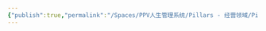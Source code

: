```yaml
---
{"publish":true,"permalink":"/Spaces/PPV人生管理系统/Pillars - 经营领域/Pillars - 人生经营领域/运动/增肌减脂计划/力量训练动作库/坐姿髋外展.md","created":"2025-07-07T18:43:30.130+08:00","modified":"2025-07-09T00:22:52.326+08:00","published":"2025-07-09T00:22:52.326+08:00","cssclasses":""}
---
```


